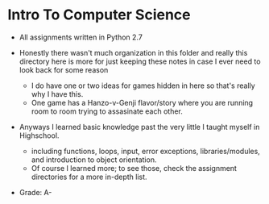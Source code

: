 # Intro To Computer Science

- All assignments written in Python 2.7

- Honestly there wasn't much organization in this folder and really this directory here is more for just keeping these notes in case I ever need to look back for some reason
	- I do have one or two ideas for games hidden in here so that's really why I have this.
	- One game has a Hanzo-v-Genji flavor/story where you are running room to room trying to assasinate each other.

- Anyways I learned basic knowledge past the very little I taught myself in Highschool.
	- including functions, loops, input, error exceptions, libraries/modules, and introduction to object orientation.
	- Of course I learned more; to see those, check the assignment directories for a more in-depth list.

- Grade: A-